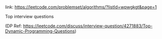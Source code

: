 link: https://leetcode.com/problemset/algorithms/?listId=wpwgkgt&page=1

Top interview questions

(DP Ref: https://leetcode.com/discuss/interview-question/4271883/Top-Dynamic-Programming-Questions)
